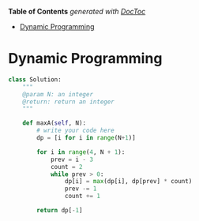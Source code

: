 <!-- START doctoc generated TOC please keep comment here to allow auto update -->
<!-- DON'T EDIT THIS SECTION, INSTEAD RE-RUN doctoc TO UPDATE -->
**Table of Contents**  *generated with [DocToc](https://github.com/thlorenz/doctoc)*

- [Dynamic Programming](#dynamic-programming)

<!-- END doctoc generated TOC please keep comment here to allow auto update -->

# Dynamic Programming

```python
class Solution:
    """
    @param N: an integer
    @return: return an integer
    """

    def maxA(self, N):
        # write your code here
        dp = [i for i in range(N+1)]

        for i in range(4, N + 1):
            prev = i - 3
            count = 2
            while prev > 0:
                dp[i] = max(dp[i], dp[prev] * count)
                prev -= 1
                count += 1

        return dp[-1]
```
